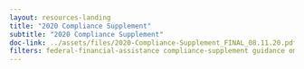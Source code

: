 ```yaml
---
layout: resources-landing
title: "2020 Compliance Supplement"
subtitle: "2020 Compliance Supplement"
doc-link: ../assets/files/2020-Compliance-Supplement_FINAL_08.11.20.pdf
filters: federal-financial-assistance compliance-supplement guidance omb 2020
---
```

